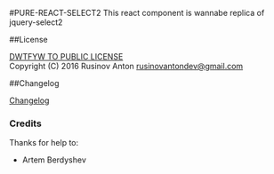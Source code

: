 #PURE-REACT-SELECT2
This react component is wannabe replica of jquery-select2

##License

[DWTFYW TO PUBLIC LICENSE](https://github.com/RusinovAnton/react-select2/blob/master/LICENSE.md)  
Copyright (C) 2016 Rusinov Anton <rusinovantondev@gmail.com>

##Changelog

[Changelog](https://github.com/RusinovAnton/react-select2/blob/master/CHANGELOG.md)

### Credits

Thanks for help to: 
- Artem Berdyshev 
